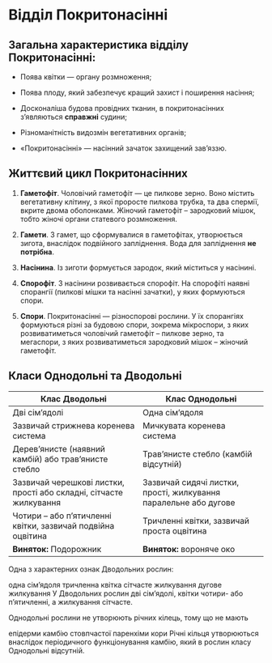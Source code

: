 # Відділ Покритонасінні

## Загальна характеристика відділу Покритонасінні:

-   Поява квітки — органу розмноження;

-   Поява плоду, який забезпечує кращий захист і поширення насіння;

-   Досконаліша будова провідних тканин, в покритонасінних з’являються **справжні** судини;

-   Різноманітність видозмін вегетативних органів;

-   «Покритонасінні» — насінний зачаток захищений зав’яззю.

## Життєвий цикл Покритонасінних

1.  **Гаметофіт**. Чоловічий гаметофіт — це пилкове зерно. Воно містить вегетативну клітину, з якої проросте пилкова трубка, та два спермії, вкрите двома оболонками. Жіночий гаметофіт – зародковий мішок, тобто жіночі органи статевого розмноження.

2.  **Гамети**. З гамет, що сформувалися в гаметофітах, утворюється <span class="p1">зигота</span>, внаслідок <span class="p1">подвійного</span> запліднення. Вода для запліднення **не потрібна**.

3.  **Насінина**. Із зиготи формується зародок, який міститься у насінині.

4.  **Спорофіт**. З насінини розвивається <span class="p1">спорофіт</span>. На спорофіті наявні спорангії (пилкові мішки та насінні зачатки), у яких формуються <span class="p1">спори</span>.

5.  **Спори**. Покритонасінні — різноспорові рослини. У їх спорангіях формуються різні за будовою спори, зокрема <span class="p1">мікроспори</span>, з яких розвиватиметься чоловічий гаметофіт – пилкове зерно, та мегаспори, з яких розвиватиметься зародковий мішок – жіночий гаметофіт.

## Класи Однодольні та Дводольні
|Клас Дводольнi | Клас Однодольнi|
| -- | -- |
| Дві сім’ядолі | Одна сім’ядоля | 
| Зазвичай стрижнева коренева система | Мичкувата коренева система |
| Дерев’янисте (наявний <span class="p1">камбій</span>) або трав’янисте стебло | Трав’янисте стебло (камбій відсутній) |
| Зазвичай черешкові листки, прості або складні, <span class="p1">сітчасте жилкування</span> | Зазвичай сидячі листки, прості, <span class="p1">жилкування паралельне</span> або <span class="p1">дугове</span> |
| Чотири – або п’ятичленні квітки, зазвичай подвійна оцвітина | Тричленні квітки, зазвичай проста оцвітина |
| **Виняток:** Подорожник | **Виняток:** вороняче око |


<quiz>
<question>
<p>Одна з характерних ознак Дводольних рослин:</p>
<answer>одна сім’ядоля</answer>
<answer>тричленна квітка</answer> 
<answer correct>сітчасте жилкування</answer>
<answer>дугове жилкування</answer>
<explanation>У Дводольних рослин дві сім’ядолі, квітки чотири- або п’ятичленні, а жилкування сітчасте.</explanation>
</question>
<question>
<p>Однодольні рослини не утворюють річних кілець, тому що не мають</p>
<answer>епідерми</answer> 
<answer correct>камбію</answer>
<answer>стовпчастої паренхіми</answer>
<answer>кори</answer>
<explanation>Річні кільця утворюються внаслідок періодичного функціонування камбію, який в рослин класу Однодольні відсутній.</explanation>
</question>
</quiz>
